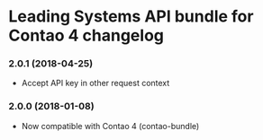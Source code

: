 Leading Systems API bundle for Contao 4 changelog
===========================================

### 2.0.1 (2018-04-25)

 * Accept API key in other request context
 
 
### 2.0.0 (2018-01-08)

 * Now compatible with Contao 4 (contao-bundle)
